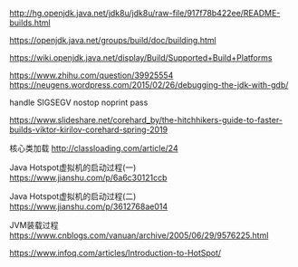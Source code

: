 http://hg.openjdk.java.net/jdk8u/jdk8u/raw-file/917f78b422ee/README-builds.html

https://openjdk.java.net/groups/build/doc/building.html

https://wiki.openjdk.java.net/display/Build/Supported+Build+Platforms


https://www.zhihu.com/question/39925554
https://neugens.wordpress.com/2015/02/26/debugging-the-jdk-with-gdb/

handle SIGSEGV nostop noprint pass

https://www.slideshare.net/corehard_by/the-hitchhikers-guide-to-faster-builds-viktor-kirilov-corehard-spring-2019



核心类加载
http://classloading.com/article/24



Java Hotspot虚拟机的启动过程(一)
https://www.jianshu.com/p/6a6c30121ccb

Java Hotspot虚拟机的启动过程(二)
https://www.jianshu.com/p/3612768ae014


JVM装载过程
https://www.cnblogs.com/vanuan/archive/2005/06/29/9576225.html



https://www.infoq.com/articles/Introduction-to-HotSpot/